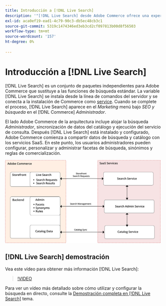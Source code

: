 ```yaml
---
title: Introducción a [!DNL Live Search]
description: '"[!DNL Live Search] desde Adobe Commerce ofrece una experiencia de búsqueda rápida, superrelevante e intuitiva".'
exl-id: aca0ef19-ead1-4c79-90c3-db5ec48cb3c1
source-git-commit: 5319c1474346ed3eb3cd2cf097813b00d8f56503
workflow-type: tm+mt
source-wordcount: '157'
ht-degree: 0%

---
```


# Introducción a [!DNL Live Search]

[!DNL Live Search] es un conjunto de paquetes independientes para Adobe Commerce que sustituye a las funciones de búsqueda estándar. La variable [!DNL Live Search] se instala desde la línea de comandos del servidor y se conecta a la instalación de Commerce como [service](../landing/saas.md). Cuando se complete el proceso, [!DNL Live Search] aparece en el *Marketing* menú bajo *SEO y búsqueda* en el [!DNL Commerce] *Administrador*.

El lado Adobe Commerce de la arquitectura incluye alojar la búsqueda *Administrador*, sincronización de datos del catálogo y ejecución del servicio de consulta. Después [!DNL Live Search] está instalado y configurado, Adobe Commerce comienza a compartir datos de búsqueda y catálogo con los servicios SaaS. En este punto, los usuarios administradores pueden configurar, personalizar y administrar facetas de búsqueda, sinónimos y reglas de comercialización.

![Diagrama de arquitectura de Live Search](assets/architecture-diagram.svg)

## [!DNL Live Search] demostración

Vea este vídeo para obtener más información [!DNL Live Search]:

>[!VIDEO](https://video.tv.adobe.com/v/3418679?quality=12&learn=on)

Para ver un vídeo más detallado sobre cómo utilizar y configurar la búsqueda en directo, consulte la [Demostración completa en [!DNL Live Search]](https://experienceleague.adobe.com/docs/commerce-learn/tutorials/marketing/live-search-full-demonstration.html) tema.
